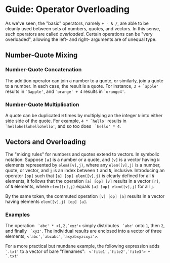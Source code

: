 # Guide: Operator Overloading

As we've seen, the "basic" operators, namely `+ - & /`, are able to be cleanly used between sets of numbers, quotes, and vectors. In this sense, such operators are called *overloaded*. Certain operations can be "very overloaded", allowing the left- and right- arguments are of unequal type.

## Number-Quote Mixing

### Number-Quote Concatenation

The addition operator can join a number to a quote, or similarly, join a quote to a number. In each case, the result is a quote. For instance, ```3 + `apple' ``` results in ``` `3apple' ```, and ``` `orange' + 4 ``` results in ``` `orange4' ```.

### Number-Quote Multiplication

A quote can be duplicated `N` times by multiplying an the integer `N` into either side side of the quote. For example, ``` 4 * `hello' ``` results in ``` `hellohellohellohello'```, and so too does ``` `hello' * 4```.

## Vectors and Overloading

The "mixing rules" for numbers and quotes extend to vectors. In symbolic notation: Suppose `[a]` is a number or a quote, and `[v]` is a vector having `N` elements represented by `elem([v],j)`, where any `elem([v],j)` is a number, quote, or vector, and `j` is an index between `1` and `N`, inclusive. Introducing an operator `[op]` such that `[a] [op] elem([v],j)` is clearly defined for all `N` elements, it follows that the operation `[a] [op] [v]` results in a vector `[r]`, of `N` elements, where `elem([r],j)` equals `[a] [op] elem([v],j)` for all `j`.

By the same token, the commuted operation `[v] [op] [a]` results in a vector having elements `elem([v],j) [op] [a]`.

### Examples

The operation ``` `abc' * <1,2,`xyz'>``` simply distributes ``` `abc'``` onto `1`, then `2`, and finally ``` `xyz'```. The individual results are enclosed into a vector of three elements, ``` <`abc',`abcabc',`axyzbxyzcxyz'> ```.

For a more practical but mundane example, the following expression adds ``` `.txt'``` to a vector of bare "filenames": ``` <`file1',`file2',`file3'> + `.txt'```